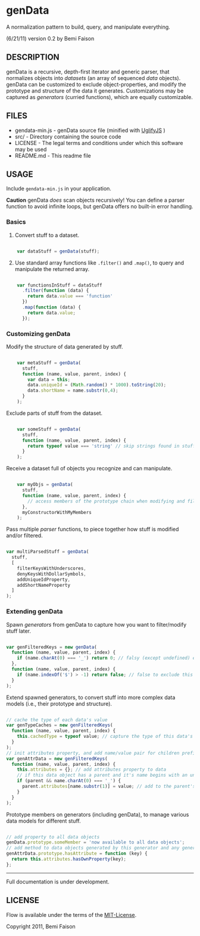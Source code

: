 # genData
A normalization pattern to build, query, and manipulate everything.

(6/21/11)
version 0.2
by Bemi Faison


## DESCRIPTION


genData is a recursive, depth-first iterator and generic parser, that normalizes objects into _datasets_ (an array of sequenced _data_ objects). genData can be customized to exclude object-properties, and modify the prototype and structure of the data it generates. Customizations may be captured as _generators_ (curried functions), which are equally customizable.


## FILES


* gendata-min.js - genData source file (minified with [UglifyJS](http://marijnhaverbeke.nl/uglifyjs) )
* src/ - Directory containing the source code
* LICENSE - The legal terms and conditions under which this software may be used
* README.md - This readme file


## USAGE


Include `gendata-min.js` in your application.


**Caution** genData _does_ scan objects recursively! You can define a parser function to avoid infinite loops, but genData offers no built-in error handling.


### Basics


1) Convert stuff to a dataset.


```js

    var dataStuff = genData(stuff);

```


2) Use standard array functions like `.filter()` and `.map()`, to query and manipulate the returned array.

```js

    var functionsInStuff = dataStuff
      .filter(function (data) {
        return data.value === 'function'
      })
      .map(function (data) {
        return data.value;
      });

```


### Customizing genData


Modify the structure of data generated by stuff.


```js

    var metaStuff = genData(
      stuff,
      function (name, value, parent, index) {
        var data = this;
        data.uniqueId = (Math.random() * 1000).toString(20);
        data.shortName = name.substr(0,4);
      }
    );

```


Exclude parts of stuff from the dataset.


```js

    var someStuff = genData(
      stuff,
      function (name, value, parent, index) {
        return typeof value === 'string' // skip strings found in stuff
      }
    );

```


Receive a dataset full of objects you recognize and can manipulate.


```js

    var myObjs = genData(
      stuff,
      function (name, value, parent, index) {
        // access members of the prototype chain when modifying and filtering each data object
      },
      myConstructorWithMyMembers
    );

```


Pass multiple _parser_ functions, to piece together how stuff is modified and/or filtered.


```js

var multiParsedStuff = genData(
  stuff,
  [
    filterKeysWithUnderscores,
    denyKeysWithDollarSymbols,
    addUniqueIdProperty,
    addShortNameProperty
  ]
);

```


### Extending genData


Spawn _generators_ from genData to capture how you want to filter/modify stuff later.


```js

var genFilteredKeys = new genData(
  function (name, value, parent, index) {
    if (name.charAt(0) === '_') return 0; // falsy (except undefined) excludes this from the dataset but allows further parsing
  },
  function (name, value, parent, index) {
    if (name.indexOf('$') > -1) return false; // false to exclude this from the dataset and denies further parsing
  }
);

```


Extend spawned generators, to convert stuff into more complex data models (i.e., their prototype and structure).


```js

// cache the type of each data's value
var genTypeCaches = new genFilteredKeys(
  function (name, value, parent, index) {
    this.cachedType = typeof value; // capture the type of this data's value
  }
);
// init attributes property, and add name/value pair for children prefixed with an underscore
var genAttrData = new genFilteredKeys(
  function (name, value, parent, index) {
    this.attributes = {}; // add attributes property to data
    // if this data object has a parent and it's name begins with an underscore...
    if (parent && name.charAt(0) === '_') {
      parent.attributes[name.substr(1)] = value; // add to the parent's attribute property
    }
  }
);

```


Prototype members on generators (including genData), to manage various data models for different stuff.


```js

// add property to all data objects
genData.prototype.someMember = 'now available to all data objects';
// add method to data objects generated by this generator and any generators spawned from it
genAttrData.prototype.hasAttribute = function (key) {
  return this.attributes.hasOwnProperty(key);
};

```


---

Full documentation is under development.

## LICENSE

Flow is available under the terms of the [MIT-License](http://en.wikipedia.org/wiki/MIT_License#License_terms).

Copyright 2011, Bemi Faison